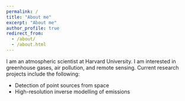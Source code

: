 ```yaml
---
permalink: /
title: "About me"
excerpt: "About me"
author_profile: true
redirect_from: 
  - /about/
  - /about.html
---
```


I am an atmospheric scientist at Harvard University. I am interested in greenhouse gases, air pollution, and remote sensing. Current research projects include the following:

* Detection of point sources from space
* High-resolution inverse modelling of emissions
